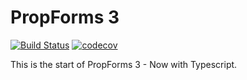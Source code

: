 # PropForms 3

[![Build Status](https://travis-ci.org/propcom/propForms-ts.svg?branch=master)](https://travis-ci.org/propcom/propForms-ts) [![codecov](https://codecov.io/gh/propcom/propForms-ts/branch/master/graph/badge.svg)](https://codecov.io/gh/propcom/propForms-ts)

This is the start of PropForms 3 - Now with Typescript.
